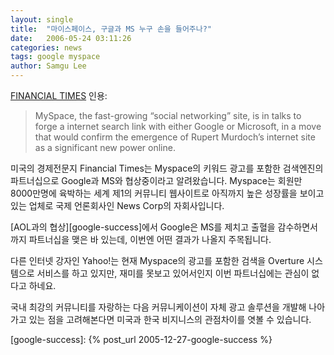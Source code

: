 ```yaml
---
layout: single
title:  "마이스페이스, 구글과 MS 누구 손을 들어주나?"
date:   2006-05-24 03:11:26
categories: news
tags: google myspace
author: Samgu Lee
---
```

[FINANCIAL TIMES](http://news.ft.com/cms/s/b2f9a994-e9e0-11da-a33b-0000779e2340.html) 인용:

> MySpace, the fast-growing “social networking” site, is in talks to forge a internet search link with either Google or Microsoft, in a move that would confirm the emergence of Rupert Murdoch’s internet site as a significant new power online.

미국의 경제전문지 Financial Times는 Myspace의 키워드 광고를 포함한 검색엔진의 파트너십으로 Google과 MS와 협상중이라고 알려왔습니다. Myspace는 회원만 8000만명에 육박하는 세계 제1의 커뮤니티 웹사이트로 아직까지 높은 성장률을 보이고 있는 업체로 국제 언론회사인 News Corp의 자회사입니다.

[AOL과의 협상][google-success]에서 Google은 MS를 제치고 출혈을 감수하면서까지 파트너십을 맺은 바 있는데, 이번엔 어떤 결과가 나올지 주목됩니다.

다른 인터넷 강자인 Yahoo!는 현재 Myspace의 광고를 포함한 검색을 Overture 시스템으로 서비스를 하고 있지만, 재미를 못보고 있어서인지 이번 파트너십에는 관심이 없다고 하네요.

국내 최강의 커뮤니티를 자랑하는 다음 커뮤니케이션이 자체 광고 솔루션을 개발해 나아가고 있는 점을 고려해본다면 미국과 한국 비지니스의 관점차이를 엿볼 수 있습니다.

[google-success]: {% post_url 2005-12-27-google-success %}

